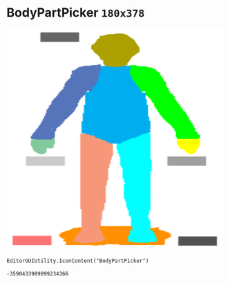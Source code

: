 # BodyPartPicker `180x378`
<img src="/img/BodyPartPicker.png" width=512 height=512>

``` CSharp
EditorGUIUtility.IconContent("BodyPartPicker")
```
```
-3590433989099234366
```

